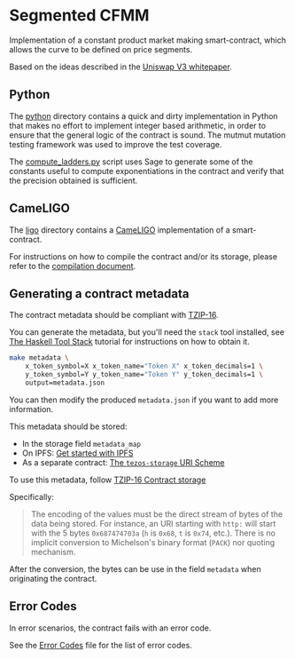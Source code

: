 # Segmented CFMM

Implementation of a constant product market making smart-contract, which allows
the curve to be defined on price segments.

Based on the ideas described in the [Uniswap V3 whitepaper](https://uniswap.org/whitepaper-v3.pdf).

## Python

The [python](python) directory contains a quick and dirty implementation in Python that makes no effort to implement
integer based arithmetic, in order to ensure that the general logic of the contract is sound. The mutmut mutation
testing framework was used to improve the test coverage.

The [compute_ladders.py](python/compute_ladders.py) script uses Sage to generate some of the constants useful to compute
exponentiations in the contract and verify that the precision obtained is sufficient.

## CameLIGO

The [ligo](ligo) directory contains a [CameLIGO](https://ligolang.org/)
implementation of a smart-contract.

For instructions on how to compile the contract and/or its storage, please refer
to the [compilation document](docs/compilation.md).

## Generating a contract metadata

The contract metadata should be compliant with [TZIP-16](https://gitlab.com/tzip/tzip/-/blob/master/proposals/tzip-16/tzip-16.md).

You can generate the metadata, but you'll need the `stack` tool installed, see
[The Haskell Tool Stack](https://docs.haskellstack.org/en/stable/README/) tutorial for instructions on how to obtain it.

```bash
make metadata \
    x_token_symbol=X x_token_name="Token X" x_token_decimals=1 \
    y_token_symbol=Y y_token_name="Token Y" y_token_decimals=1 \
    output=metadata.json
```
You can then modify the produced `metadata.json` if you want to add more information.

This metadata should be stored:
- In the storage field `metadata_map`
- On IPFS: [Get started with IPFS](https://ipfs.io/)
- As a separate contract: [The `tezos-storage` URI Scheme](https://gitlab.com/tzip/tzip/-/blob/master/proposals/tzip-16/tzip-16.md#the-tezos-storage-uri-scheme)


To use this metadata, follow [TZIP-16 Contract storage](https://gitlab.com/tzip/tzip/-/blob/master/proposals/tzip-16/tzip-16.md#contract-storage)

Specifically:
> The encoding of the values must be the direct stream
of bytes of the data being stored. For instance, an URI starting with `http:`
will start with the 5 bytes `0x687474703a` (`h` is `0x68`, `t` is `0x74`,
etc.). There is no implicit conversion to Michelson's binary format (`PACK`) nor
quoting mechanism.

After the conversion, the bytes can be use in the field `metadata` when originating the contract.

## Error Codes

In error scenarios, the contract fails with an error code.

See the [Error Codes](docs/error-codes.md) file for the list of error codes.


